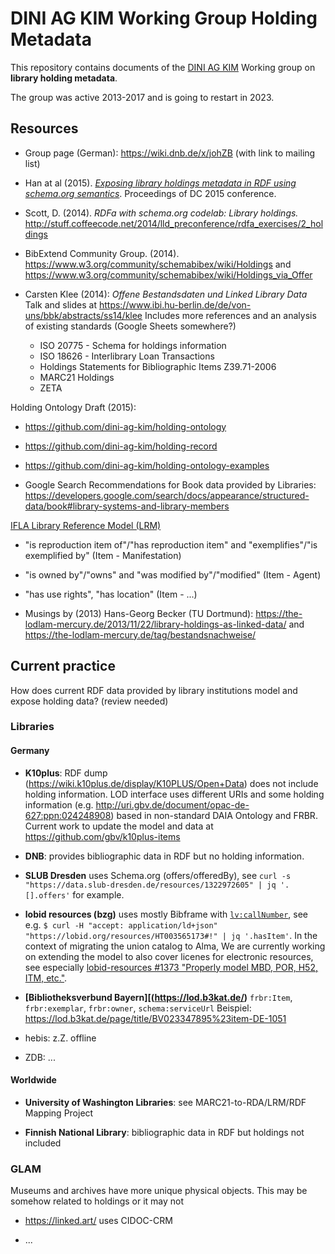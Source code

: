 # DINI AG KIM Working Group Holding Metadata

This repository contains documents of the [DINI AG KIM](https://wiki.dnb.de/display/DINIAGKIM) Working group on **library holding metadata**.

The group was active 2013-2017 and is going to restart in 2023.

## Resources

- Group page (German): https://wiki.dnb.de/x/johZB (with link to mailing list)

- Han at al (2015). *[Exposing library holdings metadata in RDF using schema.org semantics](https://dcpapers.dublincore.org/pubs/article/view/3772)*. Proceedings of DC 2015 conference.

- Scott, D. (2014). *RDFa with schema.org codelab: Library holdings.*
  http://stuff.coffeecode.net/2014/lld_preconference/rdfa_exercises/2_holdings

- BibExtend Community Group. (2014). https://www.w3.org/community/schemabibex/wiki/Holdings and https://www.w3.org/community/schemabibex/wiki/Holdings_via_Offer

- Carsten Klee (2014): *Offene Bestandsdaten und Linked Library Data*
  Talk and slides at https://www.ibi.hu-berlin.de/de/von-uns/bbk/abstracts/ss14/klee
  Includes more references and an analysis of existing standards (Google Sheets somewhere?)
  
   - ISO 20775 - Schema for holdings information
   - ISO 18626 - Interlibrary Loan Transactions
   - Holdings Statements for Bibliographic Items Z39.71-2006
   - MARC21 Holdings
   - ZETA

Holding Ontology Draft (2015):

- https://github.com/dini-ag-kim/holding-ontology
- https://github.com/dini-ag-kim/holding-record
- https://github.com/dini-ag-kim/holding-ontology-examples

- Google Search Recommendations for Book data provided by Libraries:
  https://developers.google.com/search/docs/appearance/structured-data/book#library-systems-and-library-members

[IFLA Library Reference Model (LRM)](https://www.iflastandards.info/lrm)
- "is reproduction item of"/"has reproduction item" and "exemplifies"/"is exemplified by" (Item - Manifestation)
- "is owned by"/"owns" and "was modified by"/"modified" (Item - Agent)
- "has use rights", "has location" (Item - ...)

- Musings by (2013) Hans-Georg Becker (TU Dortmund): https://the-lodlam-mercury.de/2013/11/22/library-holdings-as-linked-data/ and https://the-lodlam-mercury.de/tag/bestandsnachweise/

## Current practice

How does current RDF data provided by library institutions model and expose holding data? (review needed)

### Libraries

#### Germany

- **K10plus**: RDF dump (https://wiki.k10plus.de/display/K10PLUS/Open+Data) does not include holding information. LOD interface uses different URIs and some holding information (e.g. http://uri.gbv.de/document/opac-de-627:ppn:024248908) based in non-standard DAIA Ontology and FRBR. Current work to update the model and data at https://github.com/gbv/k10plus-items

- **DNB**: provides bibliographic data in RDF but no holding information.

- **SLUB Dresden** uses Schema.org (offers/offeredBy), see `curl -s "https://data.slub-dresden.de/resources/1322972605" | jq '.[].offers'` for example.

- **lobid resources (bzg)** uses mostly Bibframe with [`lv:callNumber`](http://purl.org/lobid/lv#callNumber), see e.g. `$ curl -H "accept: application/ld+json" "https://lobid.org/resources/HT003565173#!" | jq '.hasItem'`. In the context of migrating the union catalog to Alma, We are currently working on extending the model to also cover licenes for electronic resources, see especially [lobid-resources #1373 "Properly model MBD, POR, H52, ITM, etc."](https://github.com/hbz/lobid-resources/issues/1373).

- **[Bibliotheksverbund Bayern][(https://lod.b3kat.de/)** `frbr:Item`, `frbr:exemplar`, `frbr:owner`, `schema:serviceUrl`
  Beispiel: https://lod.b3kat.de/page/title/BV023347895%23item-DE-1051

- hebis: z.Z. offline

- ZDB: ...

#### Worldwide

- **University of Washington Libraries**: see MARC21-to-RDA/LRM/RDF Mapping Project

- **Finnish National Library**: bibliographic data in RDF but holdings not included



### GLAM

Museums and archives have more unique physical objects. This may be somehow related to holdings or it may not

- https://linked.art/ uses CIDOC-CRM

- ...

  

